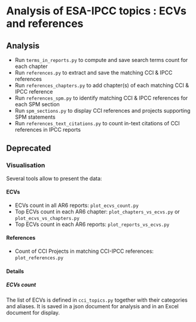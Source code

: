 # Analysis of ESA-IPCC topics : ECVs and references

## Analysis
- Run `terms_in_reports.py` to compute and save search terms count for each chapter
- Run `references.py` to extract and save the matching CCI & IPCC references
- Run `references_chapters.py` to add chapter(s) of each matching CCI & IPCC reference
- Run `references_spm.py` to identify matching CCI & IPCC references for each SPM section
- Run `spm_sections.py` to display CCI references and projects supporting SPM statements
- Run `references_text_citations.py` to count in-text citations of CCI references in IPCC reports

## Deprecated

### Visualisation
Several tools allow to present the data:

#### ECVs
- ECVs count in all AR6 reports: `plot_ecvs_count.py`
- Top ECVs count in each AR6 chapter: `plot_chapters_vs_ecvs.py` or `plot_ecvs_vs_chapters.py`
- Top ECVs count in each AR6 reports: `plot_reports_vs_ecvs.py`

#### References
- Count of CCI Projects in matching CCI-IPCC references: `plot_references.py`

#### Details

##### ECVs count
The list of ECVs is defined in `cci_topics.py` together with their categories and aliases. It is saved in a json document for analysis and in an Excel document for display.